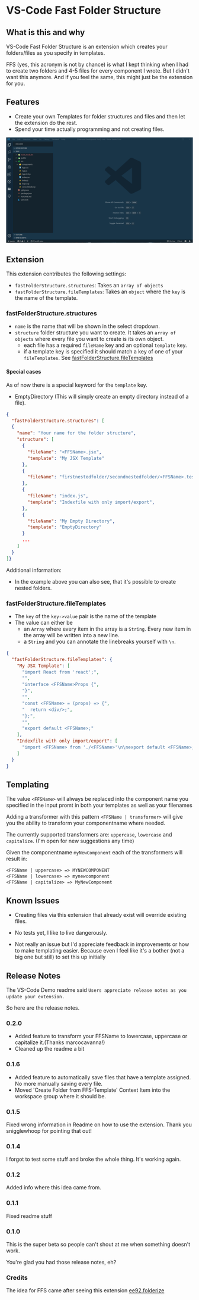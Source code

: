# VS-Code Fast Folder Structure

## What is this and why

VS-Code Fast Folder Structure is an extension which creates your folders/files as you specify in templates.

FFS (yes, this acronym is not by chance) is what I kept thinking when I had to create two folders and 4-5 files for every component I wrote. But I didn't want this anymore. And if you feel the same, this might just be the extension for you.

## Features

- Create your own Templates for folder structures and files and then let the extension do the rest.
- Spend your time actually programming and not creating files.

![demo](images/demo.gif)

## Extension

This extension contributes the following settings:

- `fastFolderStructure.structures`: Takes an `array of objects`
- `fastFolderStructure.fileTemplates`: Takes an `object` where the `key` is the name of the template.

### fastFolderStructure.structures

- `name` is the name that will be shown in the select dropdown.
- `structure` folder structure you want to create. It takes an `array of objects` where every file you want to create is its own object.
  - each file has a required `fileName` key and an optional `template` key.
  - if a template key is specified it should match a key of one of your `fileTemplates`. See [fastFolderStructure.fileTemplates](#fastFolderStructure.fileTemplates)

#### Special cases

As of now there is a special keyword for the `template` key.

- EmptyDirectory (This will simply create an empty directory instead of a file).

```json
{
  "fastFolderStructure.structures": [
  {
    "name": "Your name for the folder structure",
    "structure": [
      {
        "fileName": "<FFSName>.jsx",
        "template": "My JSX Template"
      },
      {
        "fileName": "firstnestedfolder/secondnestedfolder/<FFSName>.test.js",
      },
      {
        "fileName": "index.js",
        "template": "Indexfile with only import/export",
      },
      {
        "fileName": "My Empty Directory",
        "template": "EmptyDirectory"
      }
      ...
    ]
  }
]}
```

Additional information:

- In the example above you can also see, that it's possible to create nested folders.

### fastFolderStructure.fileTemplates

- The `key` of the `key->value` pair is the name of the template
- The value can either be
  - an `Array` where every item in the array is a `String`. Every new item in the array will be written into a new line.
  - a `String` and you can annotate the linebreaks yourself with `\n`.

```json
{
  "fastFolderStructure.fileTemplates": {
    "My JSX Template": [
      "import React from 'react';",
      "",
      "interface <FFSName>Props {",
      "}",
      "",
      "const <FFSName> = (props) => {",
      "  return <div/>;",
      "};",
      "",
      "export default <FFSName>;"
    ],
    "Indexfile with only import/export": [
      "import <FFSName> from './<FFSName>'\n\nexport default <FFSName>;"
    ]
  }
}
```

## Templating

The value `<FFSName>` will always be replaced into the component name you specified in the input promt in both your templates as well as your filenames

Adding a transformer with this pattern `<FFSName | transformer>` will give you the ability to transform your componentname where needed.

The currently supported transformers are: `uppercase`, `lowercase` and `capitalize`. (I'm open for new suggestions any time)

Given the componentname `myNewComponent` each of the transformers will result in:

```
<FFSName | uppercase> => MYNEWCOMPONENT
<FFSName | lowercase> => mynewcomponent
<FFSName | capitalize> => MyNewComponent
```

## Known Issues

- Creating files via this extension that already exist will override existing files.

- No tests yet, I like to live dangerously.
- Not really an issue but I'd appreciate feedback in improvements or how to make templating easier. Because even I feel like it's a bother (not a big one but still) to set this up initially

## Release Notes

The VS-Code Demo readme said `Users appreciate release notes as you update your extension.`

So here are the release notes.

### 0.2.0

- Added feature to transform your FFSName to lowercase, uppercase or capitalize it.(Thanks marcocavanna!)
- Cleaned up the readme a bit

### 0.1.6

- Added feature to automatically save files that have a template assigned. No more manually saving every file.
- Moved 'Create Folder from FFS-Template' Context Item into the workspace group where it should be.

### 0.1.5

Fixed wrong information in Readme on how to use the extension. Thank you snigglewhoop for pointing that out!

### 0.1.4

I forgot to test some stuff and broke the whole thing. It's working again.

### 0.1.2

Added info where this idea came from.

### 0.1.1

Fixed readme stuff

### 0.1.0

This is the super beta so people can't shout at me when something doesn't work.

You're glad you had those release notes, eh?

### Credits

The idea for FFS came after seeing this extension [ee92.folderize](https://marketplace.visualstudio.com/items?itemName=ee92.folderize)

